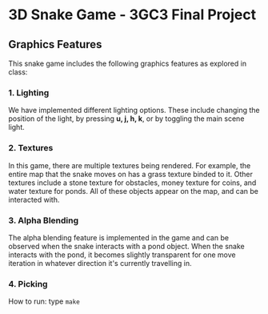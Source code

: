 # 3D Snake Game - 3GC3 Final Project

## Graphics Features

This snake game includes the following graphics features as explored in class:
### 1. Lighting

We have implemented different lighting options. These include changing the position of the light, by pressing **u, j, h, k**, or by toggling the main scene light.

### 2. Textures

In this game, there are multiple textures being rendered. For example, the entire map that the snake moves on has a grass texture binded to it. Other textures include a stone texture for obstacles, money texture for coins, and water texture for ponds. All of these objects appear on the map, and can be interacted with.

### 3. Alpha Blending

The alpha blending feature is implemented in the game and can be observed when the snake interacts with a pond object. When the snake interacts with the pond, it becomes slightly transparent for one move iteration in whatever direction it's currently travelling in. 

### 4. Picking

How to run: type ```make```
